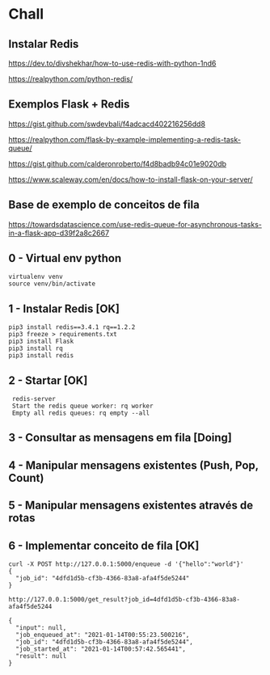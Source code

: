 # Chall

## Instalar Redis

https://dev.to/divshekhar/how-to-use-redis-with-python-1nd6

https://realpython.com/python-redis/

## Exemplos Flask + Redis

https://gist.github.com/swdevbali/f4adcacd402216256dd8

https://realpython.com/flask-by-example-implementing-a-redis-task-queue/

https://gist.github.com/calderonroberto/f4d8badb94c01e9020db

https://www.scaleway.com/en/docs/how-to-install-flask-on-your-server/


## Base de exemplo de conceitos de fila

https://towardsdatascience.com/use-redis-queue-for-asynchronous-tasks-in-a-flask-app-d39f2a8c2667

## 0 - Virtual env python
```
virtualenv venv
source venv/bin/activate
```
## 1 - Instalar Redis [OK]
```
pip3 install redis==3.4.1 rq==1.2.2
pip3 freeze > requirements.txt
pip3 install Flask
pip3 install rq
pip3 install redis
```
## 2 - Startar [OK]
```
 redis-server
 Start the redis queue worker: rq worker
 Empty all redis queues: rq empty --all

```

## 3 - Consultar as mensagens em fila [Doing]

## 4 - Manipular mensagens existentes (Push, Pop, Count)

## 5 - Manipular mensagens existentes através de rotas

## 6 - Implementar conceito de fila [OK]
```
curl -X POST http://127.0.0.1:5000/enqueue -d '{"hello":"world"}'
{
  "job_id": "4dfd1d5b-cf3b-4366-83a8-afa4f5de5244"
}
```
```
http://127.0.0.1:5000/get_result?job_id=4dfd1d5b-cf3b-4366-83a8-afa4f5de5244

{
  "input": null, 
  "job_enqueued_at": "2021-01-14T00:55:23.500216", 
  "job_id": "4dfd1d5b-cf3b-4366-83a8-afa4f5de5244", 
  "job_started_at": "2021-01-14T00:57:42.565441", 
  "result": null
}
```
